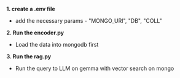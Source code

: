__1. create a .env file__
- add the necessary params - "MONGO_URI", "DB", "COLL"

__2. Run the encoder.py__
- Load the data into mongodb first

__3. Run the rag.py__
- Run the query to LLM on gemma with vector search on mongo
